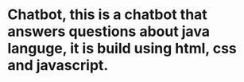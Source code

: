 # Chatbot, this is a chatbot that answers questions about java languge, it is build using html, css and javascript.
